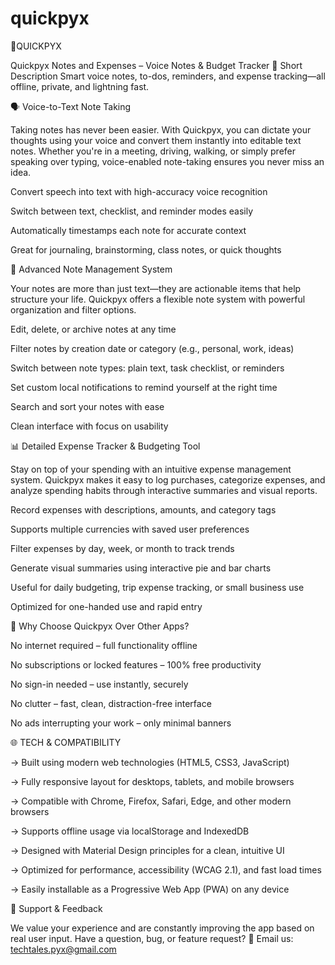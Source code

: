 # quickpyx

📱QUICKPYX 

Quickpyx Notes and Expenses – Voice Notes &amp; Budget Tracker  📝 Short Description Smart voice notes, to-dos, reminders, and expense tracking—all offline, private, and lightning fast.

🗣️ Voice-to-Text Note Taking

Taking notes has never been easier. With Quickpyx, you can dictate your thoughts using your voice and convert them instantly into editable text notes. Whether you're in a meeting, driving, walking, or simply prefer speaking over typing, voice-enabled note-taking ensures you never miss an idea.

Convert speech into text with high-accuracy voice recognition

Switch between text, checklist, and reminder modes easily

Automatically timestamps each note for accurate context

Great for journaling, brainstorming, class notes, or quick thoughts

📝 Advanced Note Management System

Your notes are more than just text—they are actionable items that help structure your life. Quickpyx offers a flexible note system with powerful organization and filter options.

Edit, delete, or archive notes at any time

Filter notes by creation date or category (e.g., personal, work, ideas)

Switch between note types: plain text, task checklist, or reminders

Set custom local notifications to remind yourself at the right time

Search and sort your notes with ease

Clean interface with focus on usability

📊 Detailed Expense Tracker & Budgeting Tool

Stay on top of your spending with an intuitive expense management system. Quickpyx makes it easy to log purchases, categorize expenses, and analyze spending habits through interactive summaries and visual reports.

Record expenses with descriptions, amounts, and category tags

Supports multiple currencies with saved user preferences

Filter expenses by day, week, or month to track trends

Generate visual summaries using interactive pie and bar charts

Useful for daily budgeting, trip expense tracking, or small business use

Optimized for one-handed use and rapid entry

🧠 Why Choose Quickpyx Over Other Apps? 

No internet required – full functionality offline

No subscriptions or locked features – 100% free productivity

No sign-in needed – use instantly, securely

No clutter – fast, clean, distraction-free interface

No ads interrupting your work – only minimal banners

🌐 TECH & COMPATIBILITY

-> Built using modern web technologies (HTML5, CSS3, JavaScript)

-> Fully responsive layout for desktops, tablets, and mobile browsers

-> Compatible with Chrome, Firefox, Safari, Edge, and other modern browsers

-> Supports offline usage via localStorage and IndexedDB

-> Designed with Material Design principles for a clean, intuitive UI

-> Optimized for performance, accessibility (WCAG 2.1), and fast load times

-> Easily installable as a Progressive Web App (PWA) on any device

📧 Support & Feedback

We value your experience and are constantly improving the app based on real user input. Have a question, bug, or feature request?
📨 Email us: techtales.pyx@gmail.com
